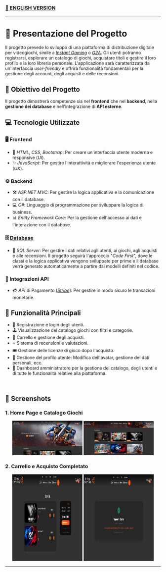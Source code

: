 ### [🏴 ENGLISH VERSION](README.en.md)
---
# 📖 Presentazione del Progetto
Il progetto prevede lo sviluppo di una piattaforma di distribuzione digitale per videogiochi, simile a _[Instant Gaming](https://www.instant-gaming.com)_ o _[G2A](https://www.g2a.com/)_. Gli utenti potranno registrarsi, esplorare un catalogo di giochi, acquistare titoli e gestire il loro profilo e la loro libreria personale. L'applicazione sarà caratterizzata da un'interfaccia _user-friendly_ e offrirà funzionalità fondamentali per la gestione degli account, degli acquisti e delle recensioni.

## 🎯 Obiettivo del Progetto
Il progetto dimostrerà competenze sia nel **frontend** che nel **backend**, nella **gestione dei database** e nell'integrazione di **API esterne**.

## 💻 Tecnologie Utilizzate

### 🖥️ Frontend
- 🎨 _HTML_, _CSS_, _Bootstrap_: Per creare un'interfaccia utente moderna e responsive (_UI_).
- ✨ _JavaScript_: Per gestire l'interattività e migliorare l'esperienza utente (_UX_).

### ⚙️ Backend
- 🛠 _ASP.NET MVC_: Per gestire la logica applicativa e la comunicazione con il database.
- 💻 _C#_: Linguaggio di programmazione per sviluppare la logica di business.
- 📊 _Entity Framework Core_: Per la gestione dell'accesso ai dati e l'interazione con il database.

### 🗄️ [Database](https://github.com/Flavio-Converso/capstone-project/blob/main/assets/screenshots/database-schema.png)
- 💾 _SQL Server_: Per gestire i dati relativi agli utenti, ai giochi, agli acquisti e alle recensioni.
Il progetto seguirà l'approccio "_Code First_", dove le classi e la logica applicativa vengono sviluppate per prime e il database verrà generato automaticamente a partire dai modelli definiti nel codice.

### 🔗 Integrazioni API
- 💳 _API_ di Pagamento (_[Stripe](https://stripe.com/)_): Per gestire in modo sicuro le transazioni monetarie.

## 🚀 Funzionalità Principali
- 👤 Registrazione e login degli utenti.
- 🕹 Visualizzazione del catalogo giochi con filtri e categorie.
- 🛒 Carrello e gestione degli acquisti.
- ⭐ Sistema di recensioni e valutazioni.
- 🎟 Gestione delle licenze di gioco dopo l'acquisto.
- 👤 Gestione del profilo utente: Modifica dell'avatar, gestione dei dati personali, ecc.
- 🔧 Dashboard amministratore per la gestione del catalogo, degli utenti e di tutte le funzionalità relative alla piattaforma.

<br/>

## 📸 Screenshots

### 1. Home Page e Catalogo Giochi
<p align="center">
  <img src="assets/screenshots/homepage1.png" alt="Home Page"  width="45%"  />
  <img src="assets/screenshots/homepage2.png" alt="Game Catalog"  width="45%"  />
</p>

### 2. Carrello e Acquisto Completato
<p align="center">
  <img src="assets/screenshots/cart.png" alt="Cart" height="280px" width="45%" />
  <img src="assets/screenshots/payment.png" alt="Payment Success" height="280px" width="45%"  />
</p>

---
